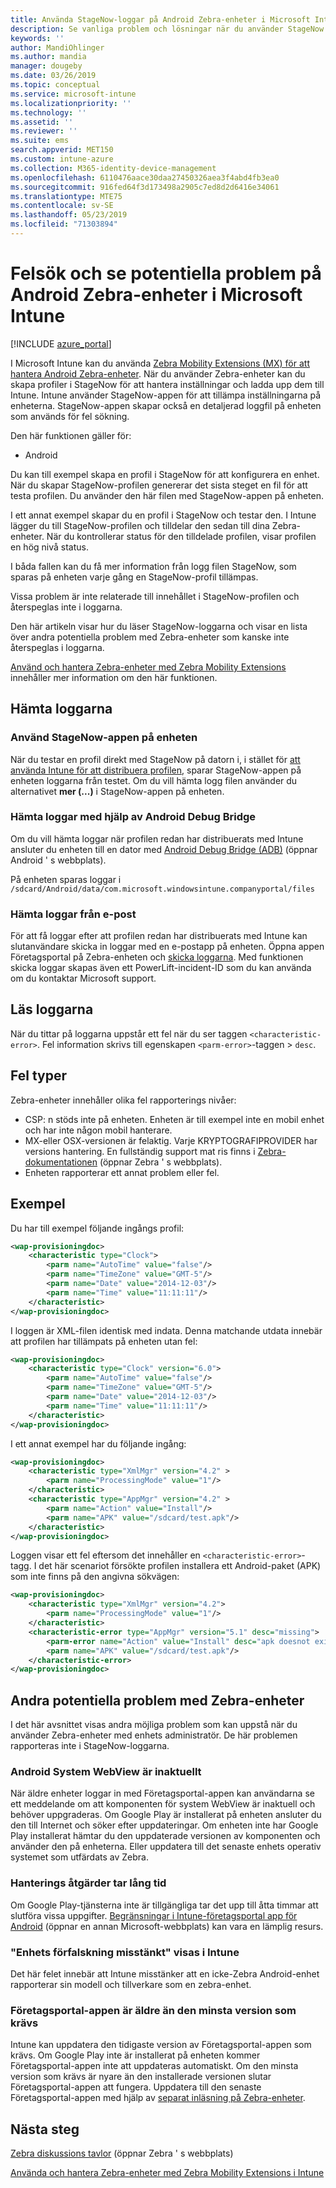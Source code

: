 ```yaml
---
title: Använda StageNow-loggar på Android Zebra-enheter i Microsoft Intune-Azure | Microsoft Docs
description: Se vanliga problem och lösningar när du använder StageNow på Android-enheter med Microsoft Intune. Lär dig också hur du hämtar loggar och se exempel på hur du kan läsa loggarna efter framgång eller fel.
keywords: ''
author: MandiOhlinger
ms.author: mandia
manager: dougeby
ms.date: 03/26/2019
ms.topic: conceptual
ms.service: microsoft-intune
ms.localizationpriority: ''
ms.technology: ''
ms.assetid: ''
ms.reviewer: ''
ms.suite: ems
search.appverid: MET150
ms.custom: intune-azure
ms.collection: M365-identity-device-management
ms.openlocfilehash: 6110476aace30daa27450326aea3f4abd4fb3ea0
ms.sourcegitcommit: 916fed64f3d173498a2905c7ed8d2d6416e34061
ms.translationtype: MTE75
ms.contentlocale: sv-SE
ms.lasthandoff: 05/23/2019
ms.locfileid: "71303894"
---
```

# <a name="troubleshoot-and-see-potential-issues-on-android-zebra-devices-in-microsoft-intune"></a>Felsök och se potentiella problem på Android Zebra-enheter i Microsoft Intune

[!INCLUDE [azure_portal](./includes/azure_portal.md)]

I Microsoft Intune kan du använda [Zebra Mobility Extensions (MX) för att hantera Android Zebra-enheter](android-zebra-mx-overview.md). När du använder Zebra-enheter kan du skapa profiler i StageNow för att hantera inställningar och ladda upp dem till Intune. Intune använder StageNow-appen för att tillämpa inställningarna på enheterna. StageNow-appen skapar också en detaljerad loggfil på enheten som används för fel sökning.

Den här funktionen gäller för:

- Android

Du kan till exempel skapa en profil i StageNow för att konfigurera en enhet. När du skapar StageNow-profilen genererar det sista steget en fil för att testa profilen. Du använder den här filen med StageNow-appen på enheten.

I ett annat exempel skapar du en profil i StageNow och testar den. I Intune lägger du till StageNow-profilen och tilldelar den sedan till dina Zebra-enheter. När du kontrollerar status för den tilldelade profilen, visar profilen en hög nivå status.

I båda fallen kan du få mer information från logg filen StageNow, som sparas på enheten varje gång en StageNow-profil tillämpas.

Vissa problem är inte relaterade till innehållet i StageNow-profilen och återspeglas inte i loggarna.

Den här artikeln visar hur du läser StageNow-loggarna och visar en lista över andra potentiella problem med Zebra-enheter som kanske inte återspeglas i loggarna.

[Använd och hantera Zebra-enheter med Zebra Mobility Extensions](android-zebra-mx-overview.md) innehåller mer information om den här funktionen.

## <a name="get-the-logs"></a>Hämta loggarna

### <a name="use-the-stagenow-app-on-the-device"></a>Använd StageNow-appen på enheten
När du testar en profil direkt med StageNow på datorn i, i stället för [att använda Intune för att distribuera profilen](android-zebra-mx-overview.md#step-4-create-a-device-management-profile-in-stagenow), sparar StageNow-appen på enheten loggarna från testet. Om du vill hämta logg filen använder du alternativet **mer (...)** i StageNow-appen på enheten.

### <a name="get-logs-using-android-debug-bridge"></a>Hämta loggar med hjälp av Android Debug Bridge
Om du vill hämta loggar när profilen redan har distribuerats med Intune ansluter du enheten till en dator med [Android Debug Bridge (ADB)](https://developer.android.com/studio/command-line/adb) (öppnar Android ' s webbplats).

På enheten sparas loggar i `/sdcard/Android/data/com.microsoft.windowsintune.companyportal/files`

### <a name="get-logs-from-email"></a>Hämta loggar från e-post
För att få loggar efter att profilen redan har distribuerats med Intune kan slutanvändare skicka in loggar med en e-postapp på enheten. Öppna appen Företagsportal på Zebra-enheten och [skicka loggarna](https://docs.microsoft.com/intune-user-help/send-logs-to-your-it-admin-by-email-android). Med funktionen skicka loggar skapas även ett PowerLift-incident-ID som du kan använda om du kontaktar Microsoft support.

## <a name="read-the-logs"></a>Läs loggarna

När du tittar på loggarna uppstår ett fel när du ser taggen `<characteristic-error>`. Fel information skrivs till egenskapen `<parm-error>`-taggen > `desc`.

## <a name="error-types"></a>Fel typer

Zebra-enheter innehåller olika fel rapporterings nivåer:

- CSP: n stöds inte på enheten. Enheten är till exempel inte en mobil enhet och har inte någon mobil hanterare.
- MX-eller OSX-versionen är felaktig. Varje KRYPTOGRAFIPROVIDER har versions hantering. En fullständig support mat ris finns i [Zebra-dokumentationen](http://techdocs.zebra.com/mx/) (öppnar Zebra ' s webbplats).
- Enheten rapporterar ett annat problem eller fel.

## <a name="examples"></a>Exempel

Du har till exempel följande ingångs profil:

```xml
<wap-provisioningdoc>
    <characteristic type="Clock">
        <parm name="AutoTime" value="false"/>
        <parm name="TimeZone" value="GMT-5"/>
        <parm name="Date" value="2014-12-03"/>
        <parm name="Time" value="11:11:11"/>
    </characteristic>
</wap-provisioningdoc>
```

I loggen är XML-filen identisk med indata. Denna matchande utdata innebär att profilen har tillämpats på enheten utan fel:

```xml
<wap-provisioningdoc>
    <characteristic type="Clock" version="6.0">
        <parm name="AutoTime" value="false"/>
        <parm name="TimeZone" value="GMT-5"/>
        <parm name="Date" value="2014-12-03"/>
        <parm name="Time" value="11:11:11"/>
    </characteristic>
</wap-provisioningdoc>
```

I ett annat exempel har du följande ingång:

```xml
<wap-provisioningdoc>
    <characteristic type="XmlMgr" version="4.2" >
        <parm name="ProcessingMode" value="1"/>
    </characteristic>
    <characteristic type="AppMgr" version="4.2" >
        <parm name="Action" value="Install"/>
        <parm name="APK" value="/sdcard/test.apk"/>
    </characteristic>
</wap-provisioningdoc>
```

Loggen visar ett fel eftersom det innehåller en `<characteristic-error>`-tagg. I det här scenariot försökte profilen installera ett Android-paket (APK) som inte finns på den angivna sökvägen:

```xml
<wap-provisioningdoc>
    <characteristic type="XmlMgr" version="4.2">
        <parm name="ProcessingMode" value="1"/>
    </characteristic>
    <characteristic-error type="AppMgr" version="5.1" desc="missing">
        <parm-error name="Action" value="Install" desc="apk doesnot exist in the path"/>
        <parm name="APK" value="/sdcard/test.apk"/>
    </characteristic-error>
</wap-provisioningdoc>
```

## <a name="other-potential-issues-with-zebra-devices"></a>Andra potentiella problem med Zebra-enheter

I det här avsnittet visas andra möjliga problem som kan uppstå när du använder Zebra-enheter med enhets administratör. De här problemen rapporteras inte i StageNow-loggarna.

### <a name="android-system-webview-is-out-of-date"></a>Android System WebView är inaktuellt

När äldre enheter loggar in med Företagsportal-appen kan användarna se ett meddelande om att komponenten för system WebView är inaktuell och behöver uppgraderas. Om Google Play är installerat på enheten ansluter du den till Internet och söker efter uppdateringar. Om enheten inte har Google Play installerat hämtar du den uppdaterade versionen av komponenten och använder den på enheterna. Eller uppdatera till det senaste enhets operativ systemet som utfärdats av Zebra.

### <a name="management-actions-take-a-long-time"></a>Hanterings åtgärder tar lång tid

Om Google Play-tjänsterna inte är tillgängliga tar det upp till åtta timmar att slutföra vissa uppgifter. [Begränsningar i Intune-företagsportal app för Android](https://support.microsoft.com/help/3211588/limitations-of-intune-company-portal-app-for-android-in-china) (öppnar en annan Microsoft-webbplats) kan vara en lämplig resurs.

### <a name="device-spoofing-suspected-shows-in-intune"></a>"Enhets förfalskning misstänkt" visas i Intune

Det här felet innebär att Intune misstänker att en icke-Zebra Android-enhet rapporterar sin modell och tillverkare som en zebra-enhet.

### <a name="company-portal-app-is-older-than-minimum-required-version"></a>Företagsportal-appen är äldre än den minsta version som krävs

Intune kan uppdatera den tidigaste version av Företagsportal-appen som krävs. Om Google Play inte är installerat på enheten kommer Företagsportal-appen inte att uppdateras automatiskt. Om den minsta version som krävs är nyare än den installerade versionen slutar Företagsportal-appen att fungera. Uppdatera till den senaste Företagsportal-appen med hjälp av [separat inläsning på Zebra-enheter](android-zebra-mx-overview.md#sideload-the-company-portal-app).

## <a name="next-steps"></a>Nästa steg

[Zebra diskussions tavlor](https://developer.zebra.com/community/home/discussions) (öppnar Zebra ' s webbplats)

[Använda och hantera Zebra-enheter med Zebra Mobility Extensions i Intune](android-zebra-mx-overview.md)
